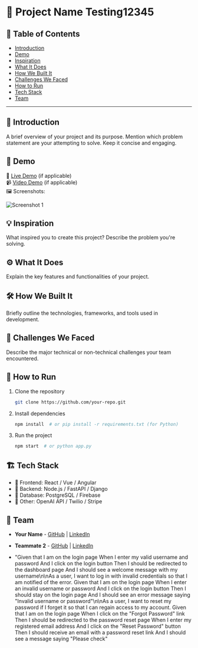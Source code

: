# 🚀 Project Name Testing12345

## 📌 Table of Contents
- [Introduction](#introduction)
- [Demo](#demo)
- [Inspiration](#inspiration)
- [What It Does](#what-it-does)
- [How We Built It](#how-we-built-it)
- [Challenges We Faced](#challenges-we-faced)
- [How to Run](#how-to-run)
- [Tech Stack](#tech-stack)
- [Team](#team)

---

## 🎯 Introduction
A brief overview of your project and its purpose. Mention which problem statement are your attempting to solve. Keep it concise and engaging.

## 🎥 Demo
🔗 [Live Demo](#) (if applicable)  
📹 [Video Demo](#) (if applicable)  
🖼️ Screenshots:

![Screenshot 1](link-to-image)

## 💡 Inspiration
What inspired you to create this project? Describe the problem you're solving.

## ⚙️ What It Does
Explain the key features and functionalities of your project.

## 🛠️ How We Built It
Briefly outline the technologies, frameworks, and tools used in development.

## 🚧 Challenges We Faced
Describe the major technical or non-technical challenges your team encountered.

## 🏃 How to Run
1. Clone the repository  
   ```sh
   git clone https://github.com/your-repo.git
   ```
2. Install dependencies  
   ```sh
   npm install  # or pip install -r requirements.txt (for Python)
   ```
3. Run the project  
   ```sh
   npm start  # or python app.py
   ```

## 🏗️ Tech Stack
- 🔹 Frontend: React / Vue / Angular
- 🔹 Backend: Node.js / FastAPI / Django
- 🔹 Database: PostgreSQL / Firebase
- 🔹 Other: OpenAI API / Twilio / Stripe

## 👥 Team
- **Your Name** - [GitHub](#) | [LinkedIn](#)
- **Teammate 2** - [GitHub](#) | [LinkedIn](#)

- "Given that I am on the login page When I enter my valid username and password And I click on the login button Then I should be redirected to the dashboard page And I should see a welcome message with my username\n\nAs a user, I want to log in with invalid credentials so that I am notified of the error. Given that I am on the login page When I enter an invalid username or password And I click on the login button Then I should stay on the login page And I should see an error message saying \"Invalid username or password\"\n\nAs a user, I want to reset my password if I forget it so that I can regain access to my account. Given that I am on the login page When I click on the \"Forgot Password\" link Then I should be redirected to the password reset page When I enter my registered email address And I click on the \"Reset Password\" button Then I should receive an email with a password reset link And I should see a message saying \"Please check"

